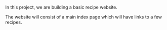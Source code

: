  In this project, we are building a basic recipe website.

The website will consist of a main index page which will have links to a few recipes.

